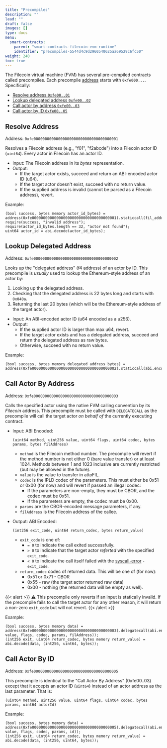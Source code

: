 ```yaml
---
title: "Precompiles"
description: ""
lead: ""
draft: false
images: []
type: docs
menu:
  smart-contracts:
    parent: "smart-contracts-filecoin-evm-runtime"
    identifier: "precompiles-5544d4c9d2960540625aa69529c6fc50"
weight: 240
toc: true
---
```


The Filecoin virtual machine (FVM) has several pre-compiled contracts called precompiles. Each precompile [address](https://docs.filecoin.io/reference/general/glossary/#address) starts with `0xfe000...`. Specifically:

- [Resolve address `0xfe00..01`](#resolve-address)
- [Lookup delegated address `0xfe00..02`](#lookup-delegated-address)
- [Call actor by address `0xfe00..03`](#call-actor-by-address)
- [Call actor by ID `0xfe00..05`](#call-actor-by-id)

## Resolve Address

Address: `0xfe00000000000000000000000000000000000001`

Resolves a Filecoin address (e.g., "f01", "f2abcde") into a Filecoin actor ID (`uint64`). Every actor in Filecoin has an actor ID.

- Input: The Filecoin address in its _bytes_ representation.
- Output:
    - If the target actor exists, succeed and return an ABI-encoded actor ID (u64).
    - If the target actor doesn't exist, succeed with no return value.
    - If the supplied address is invalid (cannot be parsed as a Filecoin address), revert.

Example:

```solidity
(bool success, bytes memory actor_id_bytes) = address(0xfe00000000000000000000000000000000000001).staticcall(fil_address_bytes);
require(success, "invalid address");
require(actor_id_bytes.length == 32, "actor not found");
uint64 actor_id = abi.decode(actor_id_bytes);
```

## Lookup Delegated Address

Address: `0xfe00000000000000000000000000000000000002`

Looks up the "delegated address" (f4 address) of an actor by ID. This precompile is _usually_ used to lookup the Ethereum-style address of an actor by:

1. Looking up the delegated address.
2. Checking that the delegated address is 22 bytes long and starts with `0x040a`.
3. Returning the last 20 bytes (which will be the Ethereum-style address of the target actor).

- Input: An ABI-encoded actor ID (u64 encoded as a u256).
- Output:
    - If the supplied actor ID is larger than max u64, revert.
    - If the target actor exists and has a delegated address, succeed and return the delegated address as raw bytes.
    - Otherwise, succeed with no return value.

Example:

```solidity
(bool success, bytes memory delegated_address_bytes) = address(0xfe00000000000000000000000000000000000002).staticcall(abi.encode(uint256(actor_id)));
```

## Call Actor By Address

Address: `0xfe00000000000000000000000000000000000003`

Calls the specified actor using the native FVM calling convention by its _Filecoin_ address. This precompile must be called with `DELEGATECALL` as the precompile will call the target actor _on behalf of_ the currently executing contract.

- Input: ABI Encoded:

  ```solidity
  (uint64 method, uint256 value, uint64 flags, uint64 codec, bytes params, bytes filAddress)
  ```

  - `method` is the Filecoin method number. The precompile will revert if the method number is not either 0 (bare value transfer) or at least 1024. Methods between 1 and 1023 inclusive are currently restricted (but may be allowed in the future).
  - `value` is the value to transfer in attoFIL.
  - `codec` is the IPLD codec of the parameters. This must either be 0x51 or 0x00 (for now) and will revert if passed an illegal codec:
    - If the parameters are non-empty, they must be CBOR, and the codec must be 0x51.
    - If the parameters are empty, the codec must be 0x00.
  - `params` are the CBOR-encoded message parameters, if any.
  - `filAddress` is the Filecoin address of the callee.

- Output: ABI Encoded:

  ```solidity
  (int256 exit_code, uint64 return_codec, bytes return_value)
  ```

  - `exit_code` is one of:
      - `= 0` to indicate the call exited successfully.
      - `> 0` to indicate that the target actor _referted_ with the specified `exit_code`.
      - `< 0` to indicate the call itself failed with the [syscall-error][] `-exit_code`.
  - `return_codec` codec of returned data. This will be one of (for now):
      - 0x51 or 0x71 - CBOR
      - 0x55 - raw (the target actor returned raw data)
      - 0x00 - nothing (the returned data will be empty as well).

{{< alert >}}
⚠️ This precompile only reverts if an input is statically invalid. If the precompile fails to call the target actor for any other reason, it will return a non-zero `exit_code` but will not revert.
{{< /alert >}}

Example:

```solidity
(bool success, bytes memory data) = address(0xfe00000000000000000000000000000000000003).delegatecall(abi.encode(method, value, flags, codec, params, filAddress));
(int256 exit, uint64 return_codec, bytes memory return_value) = abi.decode(data, (int256, uint64, bytes));
```

[syscall-error]: https://docs.rs/fvm_sdk/0.6.1/fvm_sdk/sys/enum.ErrorNumber.html

## Call Actor By ID

Address: `0xfe00000000000000000000000000000000000005`

This precompile is identical to the "Call Actor By Address" (0xfe00..03) except that it accepts an actor ID (`uint64`) instead of an actor address as the last parameter. That is:

```solidity
(uint64 method, uint256 value, uint64 flags, uint64 codec, bytes params, uint64 actorId)
```

Example:

```solidity
(bool success, bytes memory data) = address(0xfe00000000000000000000000000000000000005).delegatecall(abi.encode(method, value, flags, codec, params, id));
(int256 exit, uint64 return_codec, bytes memory return_value) = abi.decode(data, (int256, uint64, bytes));
```
